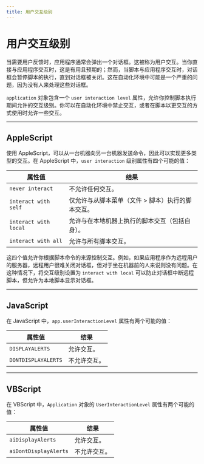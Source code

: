 ```yaml
---
title: 用户交互级别
---
```

# 用户交互级别

当需要用户反馈时，应用程序通常会弹出一个对话框。这被称为用户交互。当你直接与应用程序交互时，这是有用且预期的；然而，当脚本与应用程序交互时，对话框会暂停脚本的执行，直到对话框被关闭。这在自动化环境中可能是一个严重的问题，因为没有人来处理这些对话框。

`application` 对象包含一个 `user interaction level` 属性，允许你控制脚本执行期间允许的交互级别。你可以在自动化环境中禁止交互，或者在脚本以更交互的方式使用时允许一些交互。

---

## AppleScript

使用 AppleScript，可以从一台机器向另一台机器发送命令，因此可以实现更多类型的交互。在 AppleScript 中，`user interaction` 级别属性有四个可能的值：

| 属性值               | 结果                                                                      |
|----------------------|---------------------------------------------------------------------------|
| `never interact`     | 不允许任何交互。                                                          |
| `interact with self` | 仅允许与从脚本菜单（文件 > 脚本）执行的脚本交互。                         |
| `interact with local`| 允许与在本地机器上执行的脚本交互（包括自身）。                            |
| `interact with all`  | 允许与所有脚本交互。                                                      |

这四个值允许你根据脚本命令的来源控制交互。例如，如果应用程序作为远程用户的服务器，远程用户很难关闭对话框，但对于坐在机器前的人来说则没有问题。在这种情况下，将交互级别设置为 `interact with local` 可以防止对话框中断远程脚本，但允许为本地脚本显示对话框。

---

## JavaScript

在 JavaScript 中，`app.userInteractionLevel` 属性有两个可能的值：

| 属性值              | 结果                     |
|---------------------|--------------------------|
| `DISPLAYALERTS`     | 允许交互。               |
| `DONTDISPLAYALERTS` | 不允许交互。             |

---

## VBScript

在 VBScript 中，`Application` 对象的 `UserInteractionLevel` 属性有两个可能的值：

| 属性值               | 结果                     |
|----------------------|--------------------------|
| `aiDisplayAlerts`    | 允许交互。               |
| `aiDontDisplayAlerts`| 不允许交互。             |